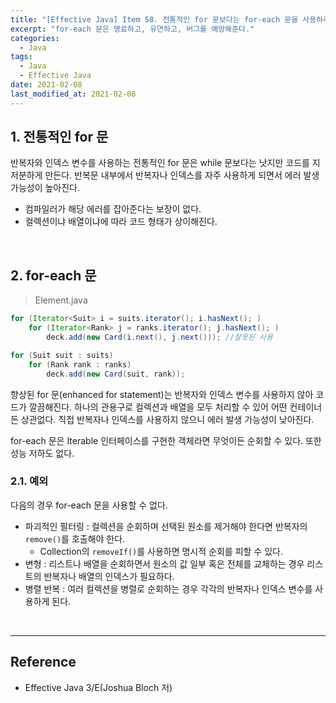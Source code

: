 ```yaml
---
title: "[Effective Java] Item 58. 전통적인 for 문보다는 for-each 문을 사용하라"
excerpt: "for-each 문은 명료하고, 유연하고, 버그를 예방해준다."
categories:
  - Java
tags:
  - Java
  - Effective Java
date: 2021-02-08
last_modified_at: 2021-02-08
---
```


## 1. 전통적인 for 문

반복자와 인덱스 변수를 사용하는 전통적인 for 문은 while 문보다는 낫지만 코드를 지저분하게 만든다. 반복문 내부에서 반복자나 인덱스를 자주 사용하게 되면서 에러 발생 가능성이 높아진다.

* 컴파일러가 해당 에러를 잡아준다는 보장이 없다.
* 컬렉션이냐 배열이냐에 따라 코드 형태가 상이해진다.

<br>

## 2. for-each 문

> Element.java

```java
for (Iterator<Suit> i = suits.iterator(); i.hasNext(); )
    for (Iterator<Rank> j = ranks.iterator(); j.hasNext(); )
        deck.add(new Card(i.next(), j.next())); //잘못된 사용

for (Suit suit : suits)
    for (Rank rank : ranks)
        deck.add(new Card(suit, rank));
```

향상된 for 문(enhanced for statement)는 반복자와 인덱스 변수를 사용하지 않아 코드가 깔끔해진다. 하나의 관용구로 컬렉션과 배열을 모두 처리할 수 있어 어떤 컨테이너든 상관없다. 직접 반복자나 인덱스를 사용하지 않으니 에러 발생 가능성이 낮아진다.

for-each 문은 Iterable 인터페이스를 구현한 객체라면 무엇이든 순회할 수 있다. 또한 성능 저하도 없다.

### 2.1. 예외

다음의 경우 for-each 문을 사용할 수 없다.

* 파괴적인 필터링 : 컬렉션을 순회하며 선택된 원소를 제거해야 한다면 반복자의 ``remove()``를 호출해야 한다.
  * Collection의 ``removeIf()``를 사용하면 명시적 순회를 피할 수 있다.
* 변형 : 리스트나 배열을 순회하면서 원소의 값 일부 혹은 전체를 교체하는 경우 리스트의 반복자나 배열의 인덱스가 필요하다.
* 병렬 반복 : 여러 컬렉션을 병렬로 순회하는 경우 각각의 반복자나 인덱스 변수를 사용하게 된다.

<br>

---

## Reference

* Effective Java 3/E(Joshua Bloch 저)
